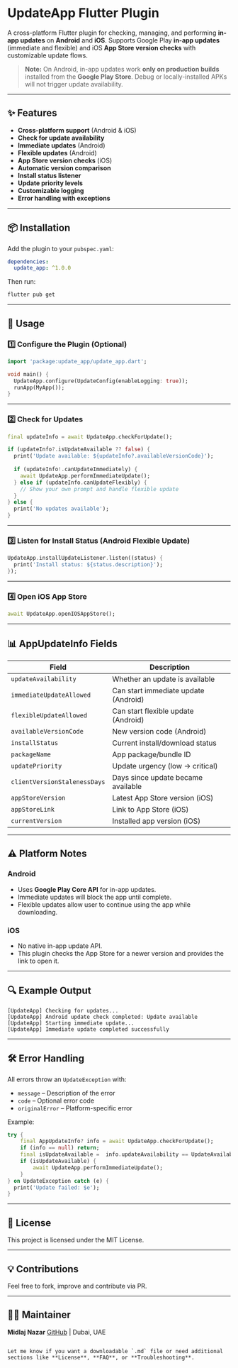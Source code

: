 
# UpdateApp Flutter Plugin

A cross-platform Flutter plugin for checking, managing, and performing **in-app updates** on **Android** and **iOS**.
Supports Google Play **in-app updates** (immediate and flexible) and iOS **App Store version checks** with customizable update flows.

> **Note:** On Android, in-app updates work **only on production builds** installed from the **Google Play Store**. Debug or locally-installed APKs will not trigger update availability.


---

## ✨ Features

* **Cross-platform support** (Android & iOS)
* **Check for update availability**
* **Immediate updates** (Android)
* **Flexible updates** (Android)
* **App Store version checks** (iOS)
* **Automatic version comparison**
* **Install status listener**
* **Update priority levels**
* **Customizable logging**
* **Error handling with exceptions**

---

## 📦 Installation

Add the plugin to your `pubspec.yaml`:

```yaml
dependencies:
  update_app: ^1.0.0
```

Then run:

```sh
flutter pub get
```

---

## 🚀 Usage

### 1️⃣ Configure the Plugin (Optional)

```dart
import 'package:update_app/update_app.dart';

void main() {
  UpdateApp.configure(UpdateConfig(enableLogging: true));
  runApp(MyApp());
}
```

---

### 2️⃣ Check for Updates

```dart
final updateInfo = await UpdateApp.checkForUpdate();

if (updateInfo?.isUpdateAvailable ?? false) {
  print('Update available: ${updateInfo?.availableVersionCode}');
  
  if (updateInfo!.canUpdateImmediately) {
    await UpdateApp.performImmediateUpdate();
  } else if (updateInfo.canUpdateFlexibly) {
    // Show your own prompt and handle flexible update
  }
} else {
  print('No updates available');
}
```

---

### 3️⃣ Listen for Install Status (Android Flexible Update)

```dart
UpdateApp.installUpdateListener.listen((status) {
  print('Install status: ${status.description}');
});
```

---

### 4️⃣ Open iOS App Store

```dart
await UpdateApp.openIOSAppStore();
```

---

## 📊 AppUpdateInfo Fields

| Field                        | Description                          |
| ---------------------------- | ------------------------------------ |
| `updateAvailability`         | Whether an update is available       |
| `immediateUpdateAllowed`     | Can start immediate update (Android) |
| `flexibleUpdateAllowed`      | Can start flexible update (Android)  |
| `availableVersionCode`       | New version code (Android)           |
| `installStatus`              | Current install/download status      |
| `packageName`                | App package/bundle ID                |
| `updatePriority`             | Update urgency (low → critical)      |
| `clientVersionStalenessDays` | Days since update became available   |
| `appStoreVersion`            | Latest App Store version (iOS)       |
| `appStoreLink`               | Link to App Store (iOS)              |
| `currentVersion`             | Installed app version (iOS)          |

---

## ⚠️ Platform Notes

### **Android**

* Uses **Google Play Core API** for in-app updates.
* Immediate updates will block the app until complete.
* Flexible updates allow user to continue using the app while downloading.

### **iOS**

* No native in-app update API.
* This plugin checks the App Store for a newer version and provides the link to open it.

---

## 🔍 Example Output

```plaintext
[UpdateApp] Checking for updates...
[UpdateApp] Android update check completed: Update available
[UpdateApp] Starting immediate update...
[UpdateApp] Immediate update completed successfully
```

---

## 🛠 Error Handling

All errors throw an `UpdateException` with:

* `message` – Description of the error
* `code` – Optional error code
* `originalError` – Platform-specific error

Example:

```dart
try {
    final AppUpdateInfo? info = await UpdateApp.checkForUpdate();
    if (info == null) return;
    final isUpdateAvailable =  info.updateAvailability == UpdateAvailability.updateAvailable;
    if (isUpdateAvailable) {
        await UpdateApp.performImmediateUpdate();
    }
} on UpdateException catch (e) {
  print('Update failed: $e');
}
```

---

## 📜 License

This project is licensed under the MIT License.

---

## 💡 Contributions

Feel free to fork, improve and contribute via PR.

---

## 🧑‍💼 Maintainer

**Midlaj Nazar**
[GitHub](https://github.com/midhlajnazar) | Dubai, UAE

```

Let me know if you want a downloadable `.md` file or need additional sections like **License**, **FAQ**, or **Troubleshooting**.
```
